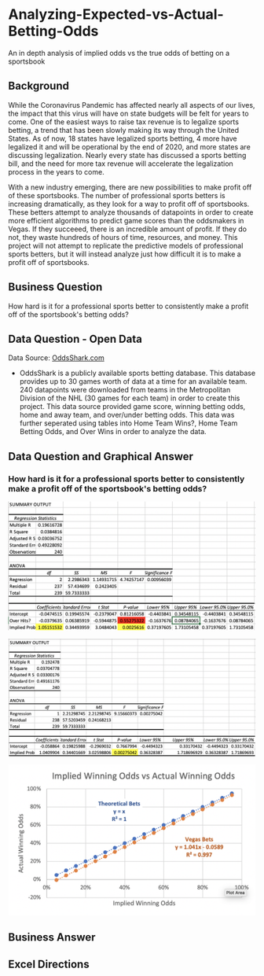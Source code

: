 # Analyzing-Expected-vs-Actual-Betting-Odds
An in depth analysis of implied odds vs the true odds of betting on a sportsbook

## Background
While the Coronavirus Pandemic has affected nearly all aspects of our lives, the impact that this virus will have on state budgets will be felt for years to come.  One of the easiest ways to raise tax revenue is to legalize sports betting, a trend that has been slowly making its way through the United States.  As of now, 18 states have legalized sports betting, 4 more have legalized it and will be operational by the end of 2020, and more states are discussing legalization.  Nearly every state has discussed a sports betting bill, and the need for more tax revenue will accelerate the legalization process in the years to come.

With a new industry emerging, there are new possibilities to make profit off of these sportsbooks.  The number of professional sports betters is increasing dramatically, as they look for a way to profit off of sportsbooks.  These betters attempt to analyze thousands of datapoints in order to create more efficient algorithms to predict game scores than the oddsmakers in Vegas.  If they succeeed, there is an incredible amount of profit.  If they do not, they waste hundreds of hours of time, resources, and money.  This project will not attempt to replicate the predictive models of professional sports betters, but it will instead analyze just how difficult it is to make a profit off of sportsbooks.

## Business Question
How hard is it for a professional sports better to consistently make a profit off of the sportsbook's betting odds?


## Data Question - Open Data
Data Source: [OddsShark.com](https://www.oddsshark.com/nhl/database)

- OddsShark is a publicly available sports betting database.  This database provides up to 30 games worth of data at a time for an available team.  240 datapoints were downloaded from teams in the Metropolitan Division of the NHL (30 games for each team) in order to create this project.  This data source provided game score, winning betting odds, home and away team, and over/under betting odds.  This data was further seperated using tables into Home Team Wins?, Home Team Betting Odds, and Over Wins in order to analyze the data.


## Data Question and Graphical Answer
### How hard is it for a professional sports better to consistently make a profit off of the sportsbook's betting odds?


![alt text](https://github.com/AdamShmanske/Analyzing-Expected-vs-Actual-Betting-Odds/blob/master/Regression%201.png)



![alt text](https://github.com/AdamShmanske/Analyzing-Expected-vs-Actual-Betting-Odds/blob/master/Regression%202.png)


![alt text](https://github.com/AdamShmanske/Analyzing-Expected-vs-Actual-Betting-Odds/blob/master/IP%20vs%20Actual%20Odds%20Graph.png)

## Business Answer



## Excel Directions
